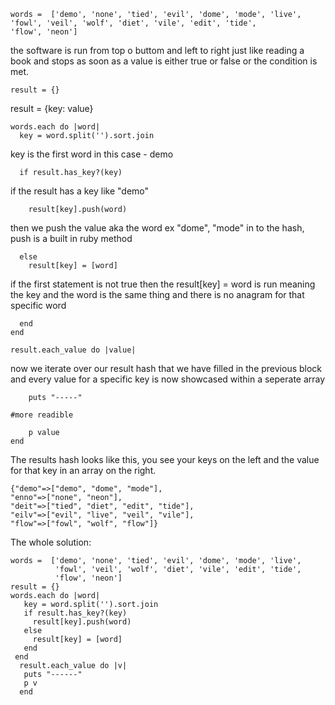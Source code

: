 ```
words =  ['demo', 'none', 'tied', 'evil', 'dome', 'mode', 'live',
'fowl', 'veil', 'wolf', 'diet', 'vile', 'edit', 'tide',
'flow', 'neon']
```
the software is run from top o buttom and left to right just like reading a book and stops as soon as a value is either true or false or the condition is met. 

```
result = {}
```
result = {key: value}
```
words.each do |word|
  key = word.split('').sort.join
```
key is the first word in this case - demo

```
  if result.has_key?(key)
```
if the result has a key like "demo"
```
    result[key].push(word)
```
then we push the value aka the word ex "dome", "mode" in to the hash, push is a built in ruby method
```
  else 
    result[key] = [word] 
```
if the first statement is not true then the result[key] = word is run  meaning the key and the word is the same thing and there is no anagram for that specific word  
```
  end  
end 
```  

```
result.each_value do |value| 
```
now we iterate over our result hash that we have filled in the previous block and every value for a specific key is now showcased within a seperate array

```
    puts "-----"
```
    #more readible 
```
    p value 
end     
```
The results hash looks like this, you see your keys on the left and the value for that key in an array on the right.
```
{"demo"=>["demo", "dome", "mode"],
"enno"=>["none", "neon"],
"deit"=>["tied", "diet", "edit", "tide"],
"eilv"=>["evil", "live", "veil", "vile"],
"flow"=>["fowl", "wolf", "flow"]} 
```

The whole solution: 
```
words =  ['demo', 'none', 'tied', 'evil', 'dome', 'mode', 'live',
          'fowl', 'veil', 'wolf', 'diet', 'vile', 'edit', 'tide',
          'flow', 'neon']
result = {}
words.each do |word|
   key = word.split('').sort.join
   if result.has_key?(key)
     result[key].push(word)
   else
     result[key] = [word]
   end
 end
  result.each_value do |v|
   puts "------"    
   p v
  end
```